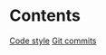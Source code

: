 # Contents

[Code style](https://github.com/Glebzex/conventions/blob/master/code.md)
[Git commits](https://github.com/Glebzex/conventions/blob/master/git.md)
